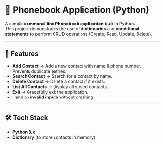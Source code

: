 # 📖 Phonebook Application (Python)

A simple **command-line Phonebook application** built in Python.  
This project demonstrates the use of **dictionaries** and **conditional statements** to perform CRUD operations (Create, Read, Update, Delete).

---

## 🚀 Features
- **Add Contact** → Add a new contact with name & phone number. Prevents duplicate entries.
- **Search Contact** → Search for a contact by name.
- **Delete Contact** → Delete a contact if it exists.
- **List All Contacts** → Display all stored contacts.
- **Exit** → Gracefully exit the application.
- Handles **invalid inputs** without crashing.

---

## 🛠️ Tech Stack
- **Python 3.x**  
- **Dictionary** (to store contacts in memory)




